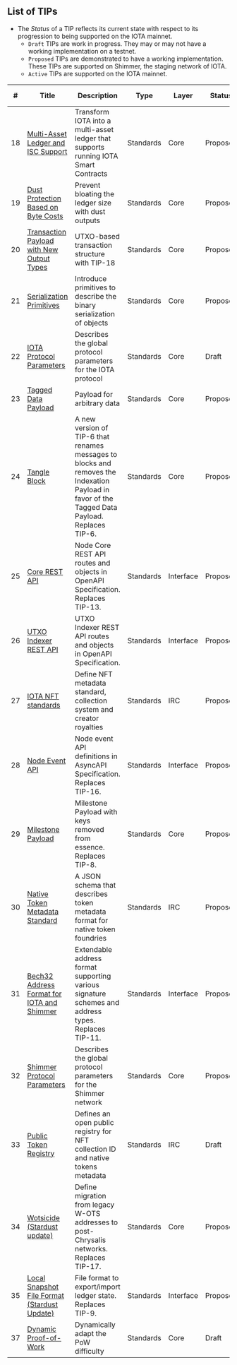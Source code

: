 ## List of TIPs

- The _Status_ of a TIP reflects its current state with respect to its progression to being supported on the IOTA mainnet.
    - `Draft` TIPs are work in progress. They may or may not have a working implementation on a testnet.
    - `Proposed` TIPs are demonstrated to have a working implementation. These TIPs are supported on Shimmer, the staging network of IOTA.
    - `Active` TIPs are supported on the IOTA mainnet.


| #  | Title                                                                                    | Description                                                                                                                                    | Type      | Layer     | Status   | Initial Target |
|----|------------------------------------------------------------------------------------------|------------------------------------------------------------------------------------------------------------------------------------------------|-----------|-----------|----------|----------------|
| 18 | [Multi-Asset Ledger and ISC Support](https://wiki.iota.org/tips/tips/TIP-0018)           | Transform IOTA into a multi-asset ledger that supports running IOTA Smart Contracts                                                            | Standards | Core      | Proposed | **Stardust**   |
| 19 | [Dust Protection Based on Byte Costs](https://wiki.iota.org/tips/tips/TIP-0019)          | Prevent bloating the ledger size with dust outputs                                                                                             | Standards | Core      | Proposed | **Stardust**   |
| 20 | [Transaction Payload with New Output Types](https://wiki.iota.org/tips/tips/TIP-0020)    | UTXO-based transaction structure with TIP-18                                                                                                   | Standards | Core      | Proposed | **Stardust**   |
| 21 | [Serialization Primitives](https://wiki.iota.org/tips/tips/TIP-0021)                     | Introduce primitives to describe the binary serialization of objects                                                                           | Standards | Core      | Proposed | **Stardust**   |
| 22 | [IOTA Protocol Parameters](https://wiki.iota.org/tips/tips/TIP-0022)                     | Describes the global protocol parameters for the IOTA protocol                                                                                 | Standards | Core      | Draft    | **Stardust**   |
| 23 | [Tagged Data Payload](https://wiki.iota.org/tips/tips/TIP-0023)                          | Payload for arbitrary data                                                                                                                     | Standards | Core      | Proposed | **Stardust**   |
| 24 | [Tangle Block](https://wiki.iota.org/tips/tips/TIP-0024)                                 | A new version of TIP-6 that renames messages to blocks and removes the Indexation Payload in favor of the Tagged Data Payload. Replaces TIP-6. | Standards | Core      | Proposed | **Stardust**   |
| 25 | [Core REST API](https://wiki.iota.org/tips/tips/TIP-0025)                                | Node Core REST API routes and objects in OpenAPI Specification. Replaces TIP-13.                                                               | Standards | Interface | Proposed | **Stardust**   |
| 26 | [UTXO Indexer REST API](https://wiki.iota.org/tips/tips/TIP-0026)                        | UTXO Indexer REST API routes and objects in OpenAPI Specification.                                                                             | Standards | Interface | Proposed | **Stardust**   |
| 27 | [IOTA NFT standards](https://wiki.iota.org/tips/tips/TIP-0027)                           | Define NFT metadata standard, collection system and creator royalties                                                                          | Standards | IRC       | Proposed | **Stardust**   |
| 28 | [Node Event API](https://wiki.iota.org/tips/tips/TIP-0028)                               | Node event API definitions in AsyncAPI Specification. Replaces TIP-16.                                                                         | Standards | Interface | Proposed | **Stardust**   |
| 29 | [Milestone Payload](https://wiki.iota.org/tips/tips/TIP-0029)                            | Milestone Payload with keys removed from essence. Replaces TIP-8.                                                                              | Standards | Core      | Proposed | **Stardust**   |
| 30 | [Native Token Metadata Standard](https://wiki.iota.org/tips/tips/TIP-0030)               | A JSON schema that describes token metadata format for native token foundries                                                                  | Standards | IRC       | Proposed | **Stardust**   |
| 31 | [Bech32 Address Format for IOTA and Shimmer](https://wiki.iota.org/tips/tips/TIP-0031)   | Extendable address format supporting various signature schemes and address types. Replaces TIP-11.                                             | Standards | Interface | Proposed | **Stardust**   |
| 32 | [Shimmer Protocol Parameters](https://wiki.iota.org/tips/tips/TIP-0032)                  | Describes the global protocol parameters for the Shimmer network                                                                               | Standards | Core      | Proposed | **Stardust**   |
| 33 | [Public Token Registry](https://github.com/iotaledger/tips/pull/72)                      | Defines an open public registry for NFT collection ID and native tokens metadata                                                               | Standards | IRC       | Draft    | **Stardust**   |
| 34 | [Wotsicide (Stardust update)](https://wiki.iota.org/tips/tips/TIP-0034)                  | Define migration from legacy W-OTS addresses to post-Chrysalis networks. Replaces TIP-17.                                                      | Standards | Core      | Proposed | **Stardust**   |
| 35 | [Local Snapshot File Format (Stardust Update)](https://wiki.iota.org/tips/tips/TIP-0035) | File format to export/import ledger state. Replaces TIP-9.                                                                                     | Standards | Interface | Proposed | **Stardust**   |
| 37 | [Dynamic Proof-of-Work](https://github.com/iotaledger/tips/pull/81)                      | Dynamically adapt the PoW difficulty                                                                                                           | Standards | Core      | Draft    | **Stardust**   |